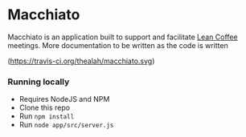 # Macchiato
Macchiato is an application built to support and facilitate [Lean Coffee](http://leancoffee.org/) meetings. More documentation
to be written as the code is written

(https://travis-ci.org/thealah/macchiato.svg)

### Running locally
- Requires NodeJS and NPM
- Clone this repo
- Run `npm install`
- Run `node app/src/server.js`
